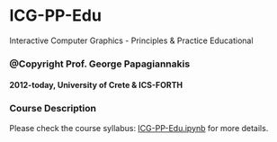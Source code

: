 # ICG-PP-Edu

Interactive Computer Graphics - Principles &amp; Practice Educational

### @Copyright Prof. George Papagiannakis

#### 2012-today, University of Crete & ICS-FORTH

### Course Description

Please check the course syllabus: [ICG-PP-Edu.ipynb](./ICG-PP-Edu.ipynb) for more details.
